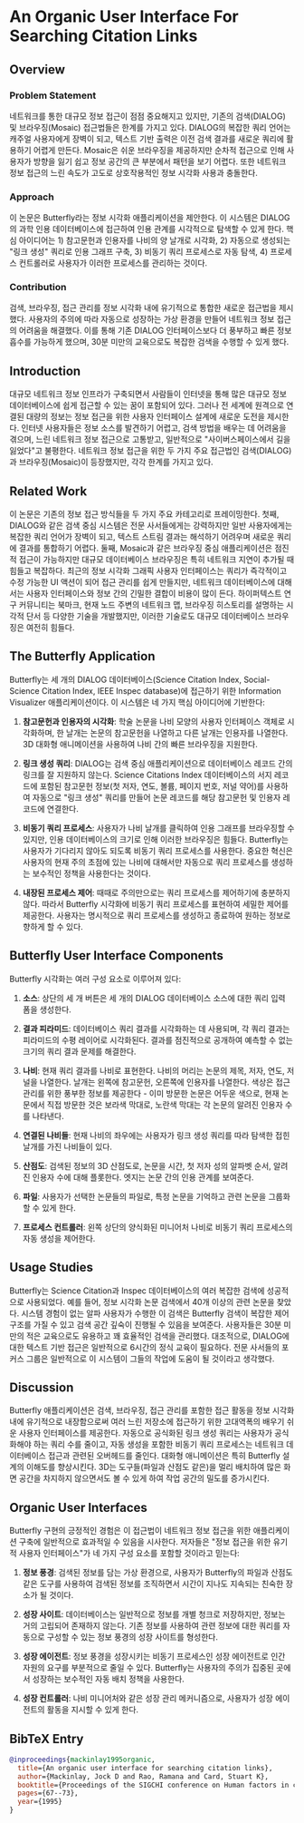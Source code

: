 # An Organic User Interface For Searching Citation Links

## Overview

### Problem Statement
네트워크를 통한 대규모 정보 접근이 점점 중요해지고 있지만, 기존의 검색(DIALOG) 및 브라우징(Mosaic) 접근법들은 한계를 가지고 있다. DIALOG의 복잡한 쿼리 언어는 캐주얼 사용자에게 장벽이 되고, 텍스트 기반 출력은 이전 검색 결과를 새로운 쿼리에 활용하기 어렵게 만든다. Mosaic은 쉬운 브라우징을 제공하지만 순차적 접근으로 인해 사용자가 방향을 잃기 쉽고 정보 공간의 큰 부분에서 패턴을 보기 어렵다. 또한 네트워크 정보 접근의 느린 속도가 고도로 상호작용적인 정보 시각화 사용과 충돌한다.

### Approach
이 논문은 Butterfly라는 정보 시각화 애플리케이션을 제안한다. 이 시스템은 DIALOG의 과학 인용 데이터베이스에 접근하여 인용 관계를 시각적으로 탐색할 수 있게 한다. 핵심 아이디어는 1) 참고문헌과 인용자를 나비의 양 날개로 시각화, 2) 자동으로 생성되는 "링크 생성" 쿼리로 인용 그래프 구축, 3) 비동기 쿼리 프로세스로 자동 탐색, 4) 프로세스 컨트롤러로 사용자가 이러한 프로세스를 관리하는 것이다.

### Contribution
검색, 브라우징, 접근 관리를 정보 시각화 내에 유기적으로 통합한 새로운 접근법을 제시했다. 사용자의 주의에 따라 자동으로 성장하는 가상 환경을 만들어 네트워크 정보 접근의 어려움을 해결했다. 이를 통해 기존 DIALOG 인터페이스보다 더 풍부하고 빠른 정보 흡수를 가능하게 했으며, 30분 미만의 교육으로도 복잡한 검색을 수행할 수 있게 했다.

## Introduction
대규모 네트워크 정보 인프라가 구축되면서 사람들이 인터넷을 통해 많은 대규모 정보 데이터베이스에 쉽게 접근할 수 있는 꿈이 포함되어 있다. 그러나 전 세계에 원격으로 연결된 대량의 정보는 정보 접근을 위한 사용자 인터페이스 설계에 새로운 도전을 제시한다. 인터넷 사용자들은 정보 소스를 발견하기 어렵고, 검색 방법을 배우는 데 어려움을 겪으며, 느린 네트워크 정보 접근으로 고통받고, 일반적으로 "사이버스페이스에서 길을 잃었다"고 불평한다. 네트워크 정보 접근을 위한 두 가지 주요 접근법인 검색(DIALOG)과 브라우징(Mosaic)이 등장했지만, 각각 한계를 가지고 있다.

## Related Work
이 논문은 기존의 정보 접근 방식들을 두 가지 주요 카테고리로 프레이밍한다. 첫째, DIALOG와 같은 검색 중심 시스템은 전문 사서들에게는 강력하지만 일반 사용자에게는 복잡한 쿼리 언어가 장벽이 되고, 텍스트 스트림 결과는 해석하기 어려우며 새로운 쿼리에 결과를 통합하기 어렵다. 둘째, Mosaic과 같은 브라우징 중심 애플리케이션은 점진적 접근이 가능하지만 대규모 데이터베이스 브라우징은 특히 네트워크 지연이 추가될 때 힘들고 복잡하다. 최근의 정보 시각화 그래픽 사용자 인터페이스는 쿼리가 즉각적이고 수정 가능한 UI 액션이 되어 접근 관리를 쉽게 만들지만, 네트워크 데이터베이스에 대해서는 사용자 인터페이스와 정보 간의 긴밀한 결합이 비용이 많이 든다. 하이퍼텍스트 연구 커뮤니티는 북마크, 현재 노드 주변의 네트워크 맵, 브라우징 히스토리를 설명하는 시각적 단서 등 다양한 기술을 개발했지만, 이러한 기술로도 대규모 데이터베이스 브라우징은 여전히 힘들다.

## The Butterfly Application
Butterfly는 세 개의 DIALOG 데이터베이스(Science Citation Index, Social-Science Citation Index, IEEE Inspec database)에 접근하기 위한 Information Visualizer 애플리케이션이다. 이 시스템은 네 가지 핵심 아이디어에 기반한다:

1. **참고문헌과 인용자의 시각화**: 학술 논문을 나비 모양의 사용자 인터페이스 객체로 시각화하며, 한 날개는 논문의 참고문헌을 나열하고 다른 날개는 인용자를 나열한다. 3D 대화형 애니메이션을 사용하여 나비 간의 빠른 브라우징을 지원한다.

2. **링크 생성 쿼리**: DIALOG는 검색 중심 애플리케이션으로 데이터베이스 레코드 간의 링크를 잘 지원하지 않는다. Science Citations Index 데이터베이스의 서지 레코드에 포함된 참고문헌 정보(첫 저자, 연도, 볼륨, 페이지 번호, 저널 약어)를 사용하여 자동으로 "링크 생성" 쿼리를 만들어 논문 레코드를 해당 참고문헌 및 인용자 레코드에 연결한다.

3. **비동기 쿼리 프로세스**: 사용자가 나비 날개를 클릭하여 인용 그래프를 브라우징할 수 있지만, 인용 데이터베이스의 크기로 인해 이러한 브라우징은 힘들다. Butterfly는 사용자가 기다리지 않아도 되도록 비동기 쿼리 프로세스를 사용한다. 중요한 혁신은 사용자의 현재 주의 초점에 있는 나비에 대해서만 자동으로 쿼리 프로세스를 생성하는 보수적인 정책을 사용한다는 것이다.

4. **내장된 프로세스 제어**: 때때로 주의만으로는 쿼리 프로세스를 제어하기에 충분하지 않다. 따라서 Butterfly 시각화에 비동기 쿼리 프로세스를 표현하여 세밀한 제어를 제공한다. 사용자는 명시적으로 쿼리 프로세스를 생성하고 종료하여 원하는 정보로 향하게 할 수 있다.

## Butterfly User Interface Components
Butterfly 시각화는 여러 구성 요소로 이루어져 있다:

1. **소스**: 상단의 세 개 버튼은 세 개의 DIALOG 데이터베이스 소스에 대한 쿼리 입력 폼을 생성한다.

2. **결과 피라미드**: 데이터베이스 쿼리 결과를 시각화하는 데 사용되며, 각 쿼리 결과는 피라미드의 수평 레이어로 시각화된다. 결과를 점진적으로 공개하여 예측할 수 없는 크기의 쿼리 결과 문제를 해결한다.

3. **나비**: 현재 쿼리 결과를 나비로 표현한다. 나비의 머리는 논문의 제목, 저자, 연도, 저널을 나열한다. 날개는 왼쪽에 참고문헌, 오른쪽에 인용자를 나열한다. 색상은 접근 관리를 위한 풍부한 정보를 제공한다 - 이미 방문한 논문은 어두운 색으로, 현재 논문에서 직접 방문한 것은 보라색 막대로, 노란색 막대는 각 논문의 알려진 인용자 수를 나타낸다.

4. **연결된 나비들**: 현재 나비의 좌우에는 사용자가 링크 생성 쿼리를 따라 탐색한 접힌 날개를 가진 나비들이 있다.

5. **산점도**: 검색된 정보의 3D 산점도로, 논문을 시간, 첫 저자 성의 알파벳 순서, 알려진 인용자 수에 대해 플롯한다. 엣지는 논문 간의 인용 관계를 보여준다.

6. **파일**: 사용자가 선택한 논문들의 파일로, 특정 논문을 기억하고 관련 논문을 그룹화할 수 있게 한다.

7. **프로세스 컨트롤러**: 왼쪽 상단의 양식화된 미니어처 나비로 비동기 쿼리 프로세스의 자동 생성을 제어한다.

## Usage Studies
Butterfly는 Science Citation과 Inspec 데이터베이스의 여러 복잡한 검색에 성공적으로 사용되었다. 예를 들어, 정보 시각화 논문 검색에서 40개 이상의 관련 논문을 찾았다. 시스템 경험이 없는 알파 사용자가 수행한 이 검색은 Butterfly 검색이 복잡한 제어 구조를 가질 수 있고 검색 공간 깊숙이 진행될 수 있음을 보여준다. 사용자들은 30분 미만의 적은 교육으로도 유용하고 꽤 효율적인 검색을 관리했다. 대조적으로, DIALOG에 대한 텍스트 기반 접근은 일반적으로 6시간의 정식 교육이 필요하다. 전문 사서들의 포커스 그룹은 일반적으로 이 시스템이 그들의 작업에 도움이 될 것이라고 생각했다.

## Discussion
Butterfly 애플리케이션은 검색, 브라우징, 접근 관리를 포함한 접근 활동을 정보 시각화 내에 유기적으로 내장함으로써 여러 느린 저장소에 접근하기 위한 고대역폭의 배우기 쉬운 사용자 인터페이스를 제공한다. 자동으로 공식화된 링크 생성 쿼리는 사용자가 공식화해야 하는 쿼리 수를 줄이고, 자동 생성을 포함한 비동기 쿼리 프로세스는 네트워크 데이터베이스 접근과 관련된 오버헤드를 줄인다. 대화형 애니메이션은 특히 Butterfly 설계의 이해도를 향상시킨다. 3D는 도구들(파일과 산점도 같은)을 멀리 배치하여 많은 화면 공간을 차지하지 않으면서도 볼 수 있게 하여 작업 공간의 밀도를 증가시킨다.

## Organic User Interfaces
Butterfly 구현의 긍정적인 경험은 이 접근법이 네트워크 정보 접근을 위한 애플리케이션 구축에 일반적으로 효과적일 수 있음을 시사한다. 저자들은 "정보 접근을 위한 유기적 사용자 인터페이스"가 네 가지 구성 요소를 포함할 것이라고 믿는다:

1. **정보 풍경**: 검색된 정보를 담는 가상 환경으로, 사용자가 Butterfly의 파일과 산점도 같은 도구를 사용하여 검색된 정보를 조직하면서 시간이 지나도 지속되는 친숙한 장소가 될 것이다.

2. **성장 사이트**: 데이터베이스는 일반적으로 정보를 개별 청크로 저장하지만, 정보는 거의 고립되어 존재하지 않는다. 기존 정보를 사용하여 관련 정보에 대한 쿼리를 자동으로 구성할 수 있는 정보 풍경의 성장 사이트를 형성한다.

3. **성장 에이전트**: 정보 풍경을 성장시키는 비동기 프로세스인 성장 에이전트로 인간 자원의 요구를 부분적으로 줄일 수 있다. Butterfly는 사용자의 주의가 집중된 곳에서 성장하는 보수적인 자동 배치 정책을 사용한다.

4. **성장 컨트롤러**: 나비 미니어처와 같은 성장 관리 메커니즘으로, 사용자가 성장 에이전트의 활동을 지시할 수 있게 한다.

## BibTeX Entry
```bibtex
@inproceedings{mackinlay1995organic,
  title={An organic user interface for searching citation links},
  author={Mackinlay, Jock D and Rao, Ramana and Card, Stuart K},
  booktitle={Proceedings of the SIGCHI conference on Human factors in computing systems},
  pages={67--73},
  year={1995}
}
```